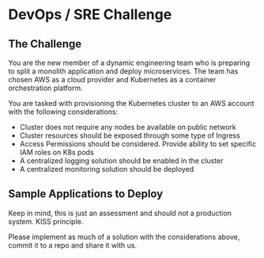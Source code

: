 # DevOps / SRE Challenge

## The Challenge
You are the new member of a dynamic engineering team who is preparing to split a monolith application and deploy microservices. The team has chosen AWS as a cloud provider and Kubernetes as a container orchestration platform.

You are tasked with provisioning the Kubernetes cluster to an AWS account with the following considerations:
- Cluster does not require any nodes be available on public network
- Cluster resources should be exposed through some type of Ingress
- Access Permissions should be considered. Provide ability to set specific IAM roles on K8s pods
- A centralized logging solution should be enabled in the cluster
- A centralized monitoring solution should be deployed

## Sample Applications to Deploy


Keep in mind, this is just an assessment and should not a production system.  KISS principle.

Please implement as much of a solution with the considerations above, commit it to a repo and share it with us.
